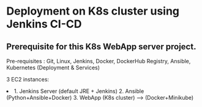 <h1>Deployment on K8s cluster using Jenkins CI-CD</h1>
<h2>Prerequisite for this K8s WebApp server project.</h2>
<p>Pre-requisites : Git, Linux, Jenkins, Docker, DockerHub Registry, Ansible, 
Kubernetes (Deployment & Services)</p>

3 EC2 instances:
<li>
1. Jenkins Server (default JRE + Jenkins)
2. Ansible (Python+Ansible+Docker)
3. WebApp (K8s cluster) --> (Docker+Minikube)
</li>
